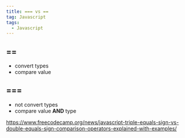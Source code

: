 ```yaml
---
title: === vs ==
tag: Javascript
tags:
  - Javascript
---
```


## ==

- convert types
- compare value

## ===

- not convert types
- compare value **AND** type

https://www.freecodecamp.org/news/javascript-triple-equals-sign-vs-double-equals-sign-comparison-operators-explained-with-examples/
